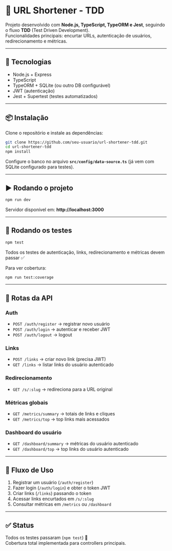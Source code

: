 # 🔗 URL Shortener - TDD

Projeto desenvolvido com **Node.js, TypeScript, TypeORM e Jest**, seguindo o fluxo **TDD** (Test Driven Development).  
Funcionalidades principais: encurtar URLs, autenticação de usuários, redirecionamento e métricas.

---

## 🚀 Tecnologias
- Node.js + Express
- TypeScript
- TypeORM + SQLite (ou outro DB configurável)
- JWT (autenticação)
- Jest + Supertest (testes automatizados)

---

## 📦 Instalação

Clone o repositório e instale as dependências:

```bash
git clone https://github.com/seu-usuario/url-shortener-tdd.git
cd url-shortener-tdd
npm install
```

Configure o banco no arquivo **`src/config/data-source.ts`** (já vem com SQLite configurado para testes).

---

## ▶️ Rodando o projeto

```bash
npm run dev
```

Servidor disponível em: **http://localhost:3000**

---

## 🧪 Rodando os testes

```bash
npm test
```

Todos os testes de autenticação, links, redirecionamento e métricas devem passar ✅  

Para ver cobertura:

```bash
npm run test:coverage
```

---

## 🔐 Rotas da API

### **Auth**
- `POST /auth/register` → registrar novo usuário  
- `POST /auth/login` → autenticar e receber JWT  
- `POST /auth/logout` → logout  

### **Links**
- `POST /links` → criar novo link (precisa JWT)  
- `GET /links` → listar links do usuário autenticado  

### **Redirecionamento**
- `GET /s/:slug` → redireciona para a URL original  

### **Métricas globais**
- `GET /metrics/summary` → totais de links e cliques  
- `GET /metrics/top` → top links mais acessados  

### **Dashboard do usuário**
- `GET /dashboard/summary` → métricas do usuário autenticado  
- `GET /dashboard/top` → top links do usuário autenticado  

---

## 📖 Fluxo de Uso
1. Registrar um usuário (`/auth/register`)  
2. Fazer login (`/auth/login`) e obter o token JWT  
3. Criar links (`/links`) passando o token  
4. Acessar links encurtados em `/s/:slug`  
5. Consultar métricas em `/metrics` ou `/dashboard`  

---

## ✅ Status
Todos os testes passaram (`npm test`) 🎉  
Cobertura total implementada para controllers principais.
